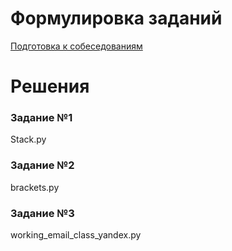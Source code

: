 # Формулировка заданий
[Подготовка к собеседованиям](https://github.com/netology-code/py-homeworks-advanced/tree/master/7.Interview)

# Решения
### Задание №1
Stack.py

### Задание №2
brackets.py

### Задание №3
working_email_class_yandex.py
